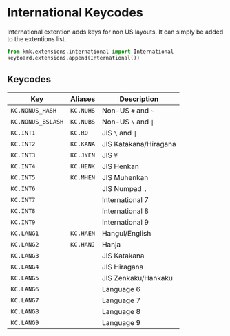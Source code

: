 # International Keycodes
International extention adds keys for non US layouts. It can simply be added to 
the extentions list.

```python
from kmk.extensions.international import International
keyboard.extensions.append(International())
```

## Keycodes

|Key                    |Aliases             |Description                                    |
|-----------------------|--------------------|-----------------------------------------------|
|`KC.NONUS_HASH`        |`KC.NUHS`           |Non-US `#` and `~`                             |
|`KC.NONUS_BSLASH`      |`KC.NUBS`           |Non-US `\` and <code>&#124;</code>             |
|`KC.INT1`              |`KC.RO`             |JIS `\` and <code>&#124;</code>                |
|`KC.INT2`              |`KC.KANA`           |JIS Katakana/Hiragana                          |
|`KC.INT3`              |`KC.JYEN`           |JIS `¥`                                        |
|`KC.INT4`              |`KC.HENK`           |JIS Henkan                                     |
|`KC.INT5`              |`KC.MHEN`           |JIS Muhenkan                                   |
|`KC.INT6`              |                    |JIS Numpad `,`                                 |
|`KC.INT7`              |                    |International 7                                |
|`KC.INT8`              |                    |International 8                                |
|`KC.INT9`              |                    |International 9                                |
|`KC.LANG1`             |`KC.HAEN`           |Hangul/English                                 |
|`KC.LANG2`             |`KC.HANJ`           |Hanja                                          |
|`KC.LANG3`             |                    |JIS Katakana                                   |
|`KC.LANG4`             |                    |JIS Hiragana                                   |
|`KC.LANG5`             |                    |JIS Zenkaku/Hankaku                            |
|`KC.LANG6`             |                    |Language 6                                     |
|`KC.LANG7`             |                    |Language 7                                     |
|`KC.LANG8`             |                    |Language 8                                     |
|`KC.LANG9`             |                    |Language 9                                     |



